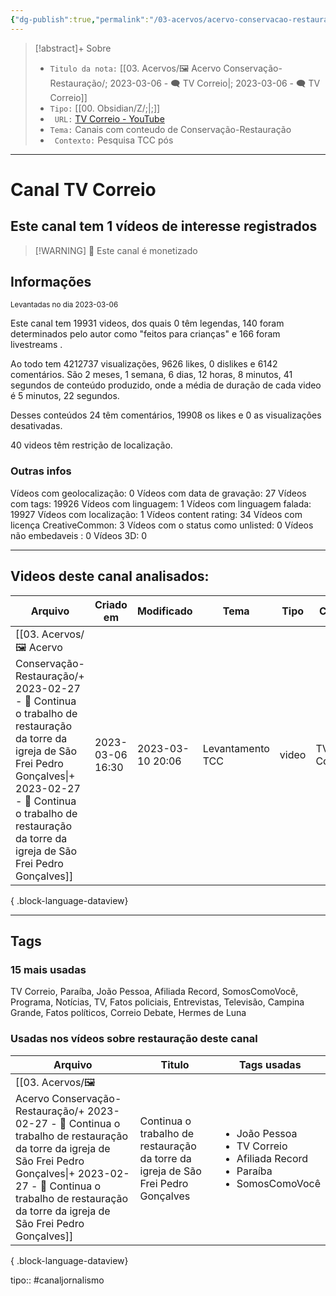 ```yaml
---
{"dg-publish":true,"permalink":"/03-acervos/acervo-conservacao-restauracao/2023-03-06-tv-correio/","tags":["🖼️/🗨️"],"created":"2023-03-06T15:50:33.218-03:00","updated":"2023-05-01T20:25:01.135-03:00"}
---
```


>[!abstract]+ Sobre
>- `Titulo da nota:`  [[03. Acervos/🖼️ Acervo Conservação-Restauração/; 2023-03-06 - 🗨️ TV Correio\|; 2023-03-06 - 🗨️ TV Correio]]
>- `Tipo:`  [[00. Obsidian/Z/;\|;]]
>- ` URL:`  [TV Correio - YouTube](http://www.youtube.com/@TVCorreioOficial)
>- `Tema:`  Canais com conteudo de Conservação-Restauração
>- ` Contexto:` Pesquisa TCC pós
***

# Canal TV Correio
## Este canal tem 1 vídeos de interesse registrados
>[!WARNING] 💸 Este canal é monetizado

## Informações
<small> Levantadas no dia 2023-03-06 </small>


Este canal tem 19931 videos, dos quais 0 têm legendas, 140 foram determinados pelo autor como "feitos para crianças" e 166 foram livestreams .

Ao todo tem 4212737 visualizações, 9626 likes, 0 dislikes e 6142 comentários.
São 2 meses, 1 semana, 6 dias, 12 horas, 8 minutos, 41 segundos de conteúdo produzido, onde a média de duração de cada video é 5 minutos, 22 segundos.

Desses conteúdos 24 têm comentários, 19908 os likes e 0 as visualizações desativadas.

40 videos têm restrição de localização.

### Outras infos

Vídeos com geolocalização: 0
Vídeos com data de gravação: 27
Vídeos com tags: 19926
Vídeos com linguagem: 1
Vídeos com linguagem falada: 19927
Vídeos com localização: 1
Vídeos content rating: 34
Vídeos com licença CreativeCommon: 3
Vídeos com o status como unlisted: 0
Vídeos não embedaveis : 0
Vídeos 3D: 0

***
## Videos deste canal analisados:
| Arquivo                                                                                                                                                                                                                                                                | Criado em        | Modificado       | Tema             | Tipo  | Canal      |
| ---------------------------------------------------------------------------------------------------------------------------------------------------------------------------------------------------------------------------------------------------------------------- | ---------------- | ---------------- | ---------------- | ----- | ---------- |
| [[03. Acervos/🖼️ Acervo Conservação-Restauração/+ 2023-02-27   -  🎥️ Continua o trabalho de restauração da torre da igreja de São Frei Pedro Gonçalves\|+ 2023-02-27   -  🎥️ Continua o trabalho de restauração da torre da igreja de São Frei Pedro Gonçalves]] | 2023-03-06 16:30 | 2023-03-10 20:06 | Levantamento TCC | video | TV Correio |

{ .block-language-dataview}
***

## Tags
### 15 mais usadas

TV Correio, Paraíba, João Pessoa, Afiliada Record, SomosComoVocê, Programa, Notícias, TV, Fatos policiais, Entrevistas, Televisão, Campina Grande, Fatos políticos, Correio Debate, Hermes de Luna

### Usadas nos vídeos sobre restauração deste canal
| Arquivo                                                                                                                                                                                                                                                                | Titulo                                                                            | Tags usadas                                                                                                    |
| ---------------------------------------------------------------------------------------------------------------------------------------------------------------------------------------------------------------------------------------------------------------------- | --------------------------------------------------------------------------------- | -------------------------------------------------------------------------------------------------------------- |
| [[03. Acervos/🖼️ Acervo Conservação-Restauração/+ 2023-02-27   -  🎥️ Continua o trabalho de restauração da torre da igreja de São Frei Pedro Gonçalves\|+ 2023-02-27   -  🎥️ Continua o trabalho de restauração da torre da igreja de São Frei Pedro Gonçalves]] | Continua o trabalho de restauração da torre da igreja de São Frei Pedro Gonçalves | <ul><li>João Pessoa</li><li>TV Correio</li><li>Afiliada Record</li><li>Paraíba</li><li>SomosComoVocê</li></ul> |

{ .block-language-dataview}


tipo:: #canaljornalismo